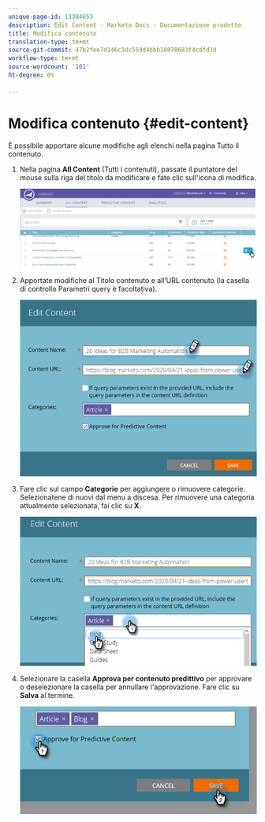 ```yaml
---
unique-page-id: 11384653
description: Edit Content - Marketo Docs - Documentazione prodotto
title: Modifica contenuto
translation-type: tm+mt
source-git-commit: 47b2fee7d146c3dc558d4bbb10070683f4cdfd3d
workflow-type: tm+mt
source-wordcount: '101'
ht-degree: 0%

---
```



# Modifica contenuto {#edit-content}

È possibile apportare alcune modifiche agli elenchi nella pagina Tutto il contenuto.

1. Nella pagina **All Content** (Tutti i contenuti), passate il puntatore del mouse sulla riga del titolo da modificare e fate clic sull&#39;icona di modifica.

   ![](assets/image2017-10-3-9-3a8-3a1.png)

1. Apportate modifiche al Titolo contenuto e all’URL contenuto (la casella di controllo Parametri query è facoltativa).

   ![](assets/edit-content-2.png)

1. Fare clic sul campo **Categorie** per aggiungere o rimuovere categorie. Selezionatene di nuovi dal menu a discesa. Per rimuovere una categoria attualmente selezionata, fai clic su **X**.

   ![](assets/edit-content-3.png)

1. Selezionare la casella **Approva per contenuto predittivo** per approvare o deselezionare la casella per annullare l&#39;approvazione. Fare clic su **Salva** al termine.

   ![](assets/edit-content-4.png)

